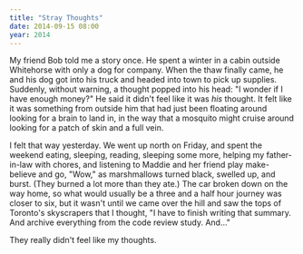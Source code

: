 ```yaml
---
title: "Stray Thoughts"
date: 2014-09-15 08:00
year: 2014
---
```

<p>
  My friend Bob told me a story once.
  He spent a winter in a cabin outside Whitehorse with only a dog for company.
  When the thaw finally came,
  he and his dog got into his truck and headed into town to pick up supplies.
  Suddenly,
  without warning,
  a thought popped into his head:
  "I wonder if I have enough money?"
  He said it didn't feel like it was <em>his</em> thought.
  It felt like it was something from outside him
  that had just been floating around looking for a brain to land in,
  in the way that a mosquito might cruise around looking for a patch of skin and a full vein.
</p>
<p>
  I felt that way yesterday.
  We went up north on Friday,
  and spent the weekend eating, sleeping, reading,
  sleeping some more,
  helping my father-in-law with chores,
  and listening to Maddie and her friend play make-believe
  and go, "Wow," as marshmallows turned black, swelled up, and burst.
  (They burned a lot more than they ate.)
  The car broken down on the way home,
  so what would usually be a three and a half hour journey was closer to six,
  but it wasn't until we came over the hill and saw the tops of Toronto's skyscrapers that I thought,
  "I have to finish writing that summary.  And archive everything from the code review study.  And..."
</p>
<p>
  They really didn't feel like my thoughts.
</p>

